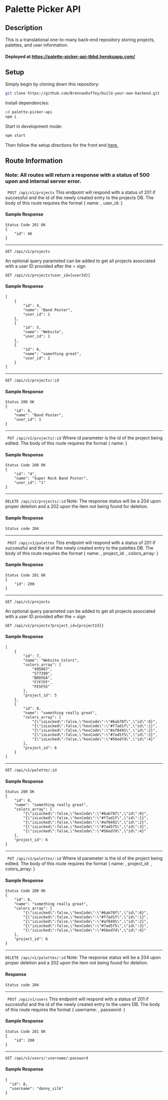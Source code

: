 # Palette Picker API

## Description
This is a translational one-to-many back-end repository storing projects, palettes, and user information.

#### Deployed at https://palette-picker-api-tbbd.herokuapp.com/

## Setup

Simply begin by cloning down this repository:

```bash
git clone https://github.com/BrennanDuffey/build-your-own-backend.git
```

Install dependencies:

```bash
cd palette-picker-api
npm i
``` 

Start in development mode:

```bash
npm start
``` 

Then follow the setup directions for the front end [here.](https://github.com/tiffanybacher/palette-picker-ui)

## Route Information

### Note: All routes will return a response with a status of 500 upon and internal server error.


``` POST /api/v1/projects```
This endpoint will respond with a status of 201 if successful and the id of the newly created entry to the projects DB.
The body of this route requires the format { name: <string>, user_id: <number> }

#### Sample Response

``` 
Status Code 201 OK 
{
    "id": 46
}
``` 

---

``` GET /api/v1/projects ```

An optional query parameted can be added to get all projects associated with a user ID provided after the = sign

``` GET /api/v1/projects?user_id={userId}} ```

#### Sample Response

``` Status: 200 OK
[
    {
        "id": 4,
        "name": "Band Poster",
        "user_id": 1
    },
    {
        "id": 5,
        "name": "Website",
        "user_id": 1
    },
    {
        "id": 6,
        "name": "something great",
        "user_id": 2
    }
]
```

---

``` GET /api/v1/projects/:id ```

#### Sample Response

```
Status 200 OK
{
    "id": 4,
    "name": "Band Poster",
    "user_id": 1
}
```

---

``` PUT /api/v1/projects/:id```
Where id parameter is the id of the project being edited.
The body of this route requires the format { name: <string> }
    
#### Sample Response
``` 
Status Code 200 OK
{
    "id": "4",
    "name": "Super Rock Band Poster",
    "user_id": "1"
}
```

---

```DELETE /api/v1/projects/:id```
Note: The response status will be a 204 upon proper deletion and a 202 upon the item not being found for deletion.
#### Sample Response
``` 
Status code 204
```

---

``` POST /api/v1/palettes```
This endpoint will respond with a status of 201 if successful and the id of the newly created entry to the palettes DB.
The body of this route requires the format { name: <string>, project_id: <number>, colors_array: <array of objects> }

#### Sample Response

``` 
Status Code 201 OK 
{
    "id": 200
}
``` 

---

``` GET /api/v1/projects ```

An optional query parameted can be added to get all projects associated with a user ID provided after the = sign

``` GET /api/v1/projects?project_id={projectId}} ```

#### Sample Response

``` Status: 200 OK
[
    {
        "id": 7,
        "name": "Website Colors",
        "colors_array": [
            "495867",
            "577399",
            "BDD5EA",
            "F7F7FF",
            "FE5F55"
        ],
        "project_id": 5
    },
    {
        "id": 8,
        "name": "something really great",
        "colors_array": [
            "{\"isLocked\":false,\"hexCode\":\"#6ab78f\",\"id\":0}",
            "{\"isLocked\":false,\"hexCode\":\"#f7ad1f\",\"id\":1}",
            "{\"isLocked\":false,\"hexCode\":\"#af0491\",\"id\":2}",
            "{\"isLocked\":false,\"hexCode\":\"#7ad5f5\",\"id\":3}",
            "{\"isLocked\":false,\"hexCode\":\"#56ed7d\",\"id\":4}"
        ],
        "project_id": 6
    }
]
```

---


``` GET /api/v1/palette/:id ```

#### Sample Response

```
Status 200 OK
{
    "id": 8,
    "name": "something really great",
    "colors_array": [
        "{\"isLocked\":false,\"hexCode\":\"#6ab78f\",\"id\":0}",
        "{\"isLocked\":false,\"hexCode\":\"#f7ad1f\",\"id\":1}",
        "{\"isLocked\":false,\"hexCode\":\"#af0491\",\"id\":2}",
        "{\"isLocked\":false,\"hexCode\":\"#7ad5f5\",\"id\":3}",
        "{\"isLocked\":false,\"hexCode\":\"#56ed7d\",\"id\":4}"
    ],
    "project_id": 6
}
```

---

``` PUT /api/v1/palettes/:id```
Where id parameter is the id of the project being edited.
The body of this route requires the format { name: <string>, project_id: <number>, colors_array: <array of objects> }
    
#### Sample Response
``` 
Status Code 200 OK
{
    "id": 8,
    "name": "something really great",
    "colors_array": [
        "{\"isLocked\":false,\"hexCode\":\"#6ab78f\",\"id\":0}",
        "{\"isLocked\":false,\"hexCode\":\"#f7ad1f\",\"id\":1}",
        "{\"isLocked\":false,\"hexCode\":\"#af0491\",\"id\":2}",
        "{\"isLocked\":false,\"hexCode\":\"#7ad5f5\",\"id\":3}",
        "{\"isLocked\":false,\"hexCode\":\"#56ed7d\",\"id\":4}"
    ],
    "project_id": 6
}
```

---

```DELETE /api/v1/palettes/:id```
Note: The response status will be a 204 upon proper deletion and a 202 upon the item not being found for deletion.

#### Response

``` 
Status code 204
```

---

``` POST /api/v1/users```
This endpoint will respond with a status of 201 if successful and the id of the newly created entry to the users DB.
The body of this route requires the format { username: <string>, password: <string> }

#### Sample Response

``` 
Status Code 201 OK 
{
    "id": 200
}
``` 

---

``` GET /api/v1/users/:username/:password ```

#### Sample Response

``` 
{ 
  "id": 8, 
  "username": "danny_silk" 
}
